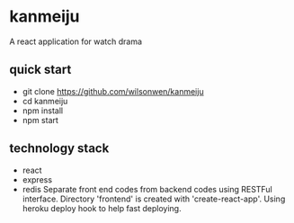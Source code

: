 # kanmeiju
A react application for watch drama

## quick start
* git clone https://github.com/wilsonwen/kanmeiju
* cd kanmeiju
* npm install
* npm start

## technology stack
* react
* express
* redis
Separate front end codes from backend codes using RESTFul interface.
Directory 'frontend' is created with 'create-react-app'.
Using heroku deploy hook to help fast deploying.
